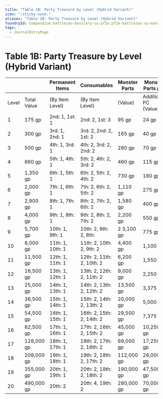 ```yaml
---
title: "Table 1B: Party Treasure by Level (Hybrid Variant)"
icon: ":sticky-note:"
aliases: "Table 1B: Party Treasure by Level (Hybrid Variant)"
foundryId: Compendium.battlezoo-bestiary-su-pf2e.pf2e-battlezoo-su-monster-parts.JournalEntry.DoDZhwdPg82XFBLP.JournalEntryPage.LTknKePHeDQWhKGV
tags:
  - JournalEntryPage
---
```


# Table 1B: Party Treasure by Level (Hybrid Variant)
  

|  |  | Permanent Items | Consumables | Monster Parts | Monster Parts per |
| --- | --- | --- | --- | --- | --- |
| Level | Total Value | (By Item Level) | (By Item Level) | (Value) | Additional PC (Value) |
| 1 | 175 gp | 2nd: 1, 1st: 1 | 2nd: 2, 1st: 3 | 95 gp | 24 gp |
| 2 | 300 gp | 3rd: 1, 2nd: 1 | 3rd: 2, 2nd: 2, 1st: 2 | 165 gp | 40 gp |
| 3 | 500 gp | 4th: 1, 3rd: 1 | 4th: 2, 3rd: 2, 2nd: 2 | 280 gp | 70 gp |
| 4 | 860 gp | 5th: 1, 4th: 1 | 5th: 2, 4th: 2, 3rd: 2 | 460 gp | 115 gp |
| 5 | 1,350 gp | 6th: 1, 5th: 1 | 6th: 2, 5th: 2, 4th: 2 | 730 gp | 180 gp |
| 6 | 2,000 gp | 7th: 1, 6th: 1 | 7th: 2, 6th: 2, 5th: 2 | 1,110 gp | 275 gp |
| 7 | 2,900 gp | 8th: 1, 7th: 1 | 8th: 2, 7th: 2, 6th: 2 | 1,580 gp | 400 gp |
| 8 | 4,000 gp | 9th: 1, 8th: 1 | 9th: 2, 8th: 2, 7th: 2 | 2,200 gp | 550 gp |
| 9 | 5,700 gp | 10th: 1, 9th: 1 | 10th: 2, 9th: 2, 8th: | 2 3,100 gp | 775 gp |
| 10 | 8,000 gp | 11th: 1, 10th: 1 | 11th: 2, 10th: 2, 9th: 2 | 4,400 gp | 1,100 gp |
| 11 | 11,500 gp | 12th: 1, 11th: 1 | 12th: 2, 11th: 2, 10th: 2 | 6,200 gp | 1,550 gp |
| 12 | 16,500 gp | 13th: 1, 12th: 1 | 13th: 2, 12th: 2, 11th: 2 | 9,000 gp | 2,250 gp |
| 13 | 25,000 gp | 14th: 1, 13th: 1 | 14th: 2, 13th: 2, 12th: 2 | 13,500 gp | 3,375 gp |
| 14 | 36,500 gp | 15th: 1, 14th: 1 | 15th: 2, 14th: 2, 13th: 2 | 20,000 gp | 5,000 gp |
| 15 | 54,500 gp | 16th: 1, 15th: 1 | 16th: 2, 15th: 2, 14th: 2 | 29,500 gp | 7,375 gp |
| 16 | 82,500 gp | 17th: 1, 16th: 1 | 17th: 2, 16th: 2, 15th: 2 | 45,000 gp | 10,250 gp |
| 17 | 128,000 gp | 18th: 1, 17th: 1 | 18th: 2, 17th: 2, 16th: 2 | 69,000 gp | 17,250 gp |
| 18 | 208,000 gp | 19th: 1, 18th: 1 | 19th: 2, 18th: 2, 17th: 2 | 112,000 gp | 28,000 gp |
| 19 | 355,000 gp | 20th: 1, 19th: 1 | 20th: 2, 19th: 2, 18th: 2 | 190,000 gp | 47,500 gp |
| 20 | 490,000 gp | 20th: 2 | 20th: 4, 19th: 2 | 280,000 gp | 70,000 gp |